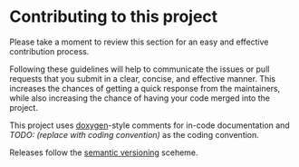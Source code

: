 # Contributing to this project

Please take a moment to review this section for an easy and effective contribution process.

Following these guidelines will help to communicate the issues or pull requests that you 
submit in a clear, concise, and effective manner. This increases the chances of getting a quick response from the maintainers, while also increasing the chance of having your code merged into the project. 

This project uses [doxygen](https://www.doxygen.nl/manual/docblocks.html)-style comments for in-code documentation and *TODO: (replace with coding convention)* as the coding convention.  

Releases follow the [semantic versioning](https://semver.org/) sceheme.